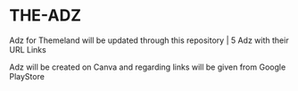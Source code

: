 # THE-ADZ
Adz for Themeland will be updated through this repository | 5 Adz with their URL Links

Adz will be created on Canva and regarding links will be given from Google PlayStore
